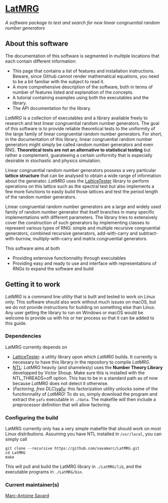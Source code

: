 # [LatMRG](https://savamarc.github.io/LatMRG)

*A software package to test and search for new linear congruential random number
generators*

## About this software

The documentation of this software is segmented in multiple locations that each
contain different information:
- This page that contains a list of features and installation instructions.
  Beware, since Github cannot render mathematical equations, you need to be
  a bit familiar with the subject to read it.
- A more comprehensive description of the software, both in terms of number of
  features listed and explanation of the concepts.
- A tutorial containing examples using both the executables and the library.
- The API documentation for the library.

*LatMRG* is a collection of executables and a library available freely to
research and test linear congruential random number generators. The goal of this
software is to provide reliable theoretical tests to the uniformity of the
large family of linear congruential random number generators. For short, in the
documentation of this library, linear congruential random number generators
might simply be called random number generators and even RNG. **Theoretical
tests are not an alternative to statistical testing** but rather a complement,
guarateeing a certain uniformity that is especially desirable in stochastic and
physics simulation.

Linear congruential random number generators possess a very particular **lattice
structure** that can be analysed to obtain a wide range of information about the
generator. *LatMRG* uses the [LatticeTester](https://github.com/umontreal-simul/latticetester)
library to perform operations on this lattice such as the spectral test but also
implements a few more functions to easily build those lattices and test the
period length of the random number generators.

Linear congruential random number generators are a large and widely used family
of random number generator that itself branches in many specific implementations
with different parameters. The library tries to extensively cover the
construction of such generators by implementing classes to represent various
types of RNG: simple and multiple recursive congruential generators, combined
recursive generators, add-with-carry and subtract-with-burrow,
multiply-with-carry and matrix congruential generators.

This software aims at both
- Providing extensive functionnality through executables
- Providing easy and ready to use and interface with representations of RNGs to
  expand the software and build 

## Getting it to work

*LatMRG* is a command line utility that is built and tested to work on Linux
only. This software should also work without much issues on macOS, but we do not
provide instructions for building on something else than Linux. Any user getting
the library to run on Windows or macOS would be welcome to provide us with his
or her process so that it can be added to this guide.

### Dependencies

LatMRG currently depends on
* [LatticeTester](https://github.com/umontreal-simul/latcommon): a utility library
upon which *LatMRG* builds. It currently is necessary to have this library in the
repository to compile *LatMRG*.
* [NTL](http://www.shoup.net/ntl/index.html): *LatMRG* heavily (and shamelesly)
uses the **Number Theory Library** developped by Victor Shoup. Make sure this is
installed with the NTL_THREADS=off option. This has to be in a standard path
as of now because *LatMRG* does not detect it otherwise.
* (*Factoring, free DLC*)[yafu](https://sourceforge.net/projects/yafu/): this factorization
utility unlocks some of the functionnality of *LatMRG*! To do so,
simply download the program and extract the `yafu` executable in `./data`. The
makefile will then include a preprocessor definition that will allow factoring.


### Configuring the build

LatMRG currently only has a very simple makefile that should work on most Linux
distributions. Assuming you have NTL installed in `/usr/local`, you can simply
call
```
git clone --recursive https://github.com/savamarc/LatMRG.git
cd LatMRG
make
```

This will pull and build the LatMRG library in `./LatMRG/lib`, and the executable
programs in `./LatMRG/bin`.

### Current maintainer(s)

[Marc-Antoine Savard](https://github.com/savamarc)
